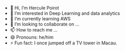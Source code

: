 - 👋 Hi, I’m Hercule Poirot
- 👀 I’m interested in Deep Learning and data analytics
- 🌱 I’m currently learning AWS
- 💞️ I’m looking to collaborate on ...
- 📫 How to reach me ...
- 😄 Pronouns: he/him
- ⚡ Fun fact: I once jumped off a TV tower in Macau.

<!---
nishchalatattve/nishchalatattve is a ✨ special ✨ repository because its `README.md` (this file) appears on your GitHub profile.
You can click the Preview link to take a look at your changes.
--->
